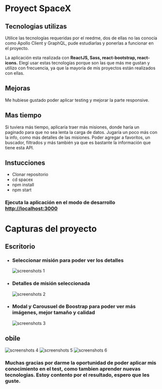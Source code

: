# Proyect SpaceX

## Tecnologias utilizas

Utilice las tecnologías requeridas por el reedme, dos de ellas no las conocía como Apollo Client y GraphQL, pude estudiarlas y ponerlas a funcionar en el proyecto.

La aplicación esta realizada con **ReactJS, Sass, react-bootstrap, react-icons.** Elegí usar estas tecnologías porque son las que más me gustan y utilizo con frecuencia, ya que la mayoría de mis proyectos están realizados con ellas.

## Mejoras

Me hubiese gustado poder aplicar testing y mejorar la parte responsive.

## Mas tiempo

Si tuviera más tiempo, aplicaría traer más misiones, donde haría un paginado para que no sea lenta la carga de datos. Jugaría un poco más con la info, como más detalles de las misiones.
Poder agregar a favoritos, un buscador, filtrados y más también ya que es bastante la información que tiene esta API.

## Instucciones

- Clonar repositorio
- cd spacex
- npm install
- npm start

### Ejecuta la aplicación en el modo de desarrollo [http://localhost:3000](http://localhost:3000)

# Capturas del proyecto

## Escritorio

- ### Seleccionar misión para poder ver los detalles
  ![screenshots 1](screenshots/1.png "screenshots 1")
- ### Detalles de misión seleccionada
  ![screenshots 2](screenshots/2.png "screenshots 2")
- ### Modal y Carousuel de Boostrap para poder ver más imágenes, mejor tamaño y calidad
  ![screenshots 3](screenshots/3.png "screenshots 3")

## obile

![screenshots 4](screenshots/4.png "screenshots 4") ![screenshots 5](screenshots/5.png "screenshots 5") ![screenshots 6](screenshots/6.png "screenshots 6")

### Muchas gracias por darme la oportunidad de poder aplicar mis conocimiento en el test, como tambien aprender nuevas tecnologias. Estoy contento por el resultado, espero que les guste.
